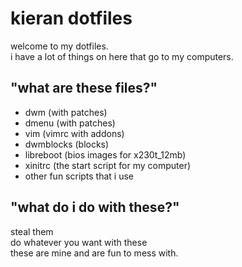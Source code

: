 kieran dotfiles
===============
welcome to my dotfiles.<br/>
i have a lot of things on here that go to my computers.<br/>

"what are these files?"
-----------------------
* dwm (with patches)
* dmenu (with patches)
* vim (vimrc with addons)
* dwmblocks (blocks)
* libreboot (bios images for x230t_12mb)
* xinitrc (the start script for my computer)
* other fun scripts that i use

"what do i do with these?"
--------------------------
steal them<br/>
do whatever you want with these<br/>
these are mine and are fun to mess with.
